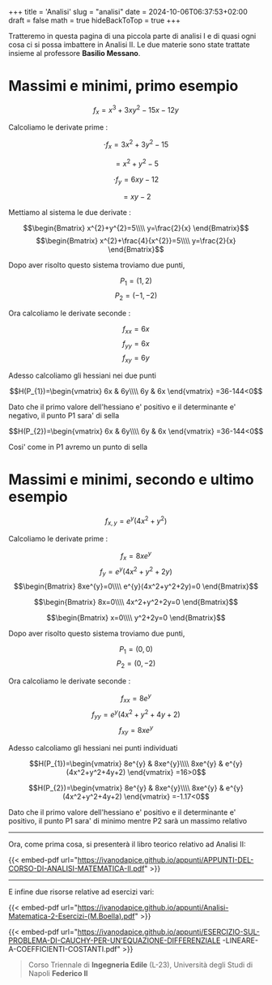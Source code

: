 +++
title = 'Analisi'
slug = "analisi"
date = 2024-10-06T06:37:53+02:00
draft = false
math = true
hideBackToTop = true
+++

Tratteremo in questa pagina di una piccola parte di analisi I e di quasi ogni cosa ci si possa imbattere in Analisi II. Le due materie sono state trattate insieme al professore **Basilio Messano**.

# Massimi e minimi, primo esempio

$$f_{x}=x^3+3xy^2-15x-12y$$

Calcoliamo le derivate prime : 

$$\cdot f_{x}=3x^{2}+3y^{2}-15$$

$$=x^{2}+y^{2}-5$$

$$\cdot f_{y}=6xy-12$$
  
$$=xy-2$$

Mettiamo al sistema le due derivate : 

$$\begin{Bmatrix}
x^{2}+y^{2}=5\\\\
y=\frac{2}{x}
\end{Bmatrix}$$
$$\begin{Bmatrix}
x^{2}+\frac{4}{x^{2}}=5\\\\
y=\frac{2}{x}
\end{Bmatrix}$$

Dopo aver risolto questo sistema troviamo due punti, 

$$P_1=(1,2)$$
$$P_2=(-1,-2)$$

Ora calcoliamo le derivate seconde : 

$$f_{xx}=6x$$
$$f_{yy}=6x$$
$$f_{xy}=6y$$

Adesso calcoliamo gli hessiani nei due punti 

$$H(P_{1})=\begin{vmatrix}
6x & 6y\\\\
6y & 6x
\end{vmatrix}
=36-144<0$$

Dato che il primo valore dell'hessiano e' positivo e il determinante e' negativo, il punto P1 sara' di sella 

$$H(P_{2})=\begin{vmatrix}
6x & 6y\\\\
6y & 6x
\end{vmatrix}
=36-144<0$$

Cosi' come in P1 avremo un punto di sella

# Massimi e minimi, secondo e ultimo esempio

$$f_{x,y}=e^y(4x^2+y^2)$$

Calcoliamo le derivate prime :

$$ f_{x}=8xe^{y}$$
$$ f_{y}=e^{y}(4x^2+y^2+2y)$$
$$\begin{Bmatrix}
8xe^{y}=0\\\\
e^{y}(4x^2+y^2+2y)=0
\end{Bmatrix}$$

$$\begin{Bmatrix}
8x=0\\\\
4x^2+y^2+2y=0
\end{Bmatrix}$$

$$\begin{Bmatrix}
x=0\\\\
y^2+2y=0
\end{Bmatrix}$$

Dopo aver risolto questo sistema troviamo due punti,

$$P_1=(0,0)$$
$$P_2=(0,-2)$$

Ora calcoliamo le derivate seconde :

$$f_{xx}=8e^{y}$$
$$f_{yy}=e^{y}(4x^2+y^2+4y+2)$$
$$f_{xy}=8xe^{y}$$

Adesso calcoliamo gli hessiani nei punti individuati

$$H(P_{1})=\begin{vmatrix}
8e^{y} & 8xe^{y}\\\\
8xe^{y} & e^{y}(4x^2+y^2+4y+2)
\end{vmatrix}
=16>0$$

$$H(P_{2})=\begin{vmatrix}
8e^{y} & 8xe^{y}\\\\
8xe^{y} & e^{y}(4x^2+y^2+4y+2)
\end{vmatrix}
=-1.17<0$$

Dato che il primo valore dell'hessiano e' positivo e il determinante e' positivo, il punto P1 sara' di minimo mentre P2 sarà un massimo relativo

***
Ora, come prima cosa, si presenterà il libro teorico relativo ad Analisi II:

{{< embed-pdf url="https://ivanodapice.github.io/appunti/APPUNTI-DEL-CORSO-DI-ANALISI-MATEMATICA-II.pdf" >}}
***
E infine due risorse relative ad esercizi vari:

{{< embed-pdf url="https://ivanodapice.github.io/appunti/Analisi-Matematica-2-Esercizi-(M.Boella).pdf" >}}

{{< embed-pdf url="https://ivanodapice.github.io/appunti/ESERCIZIO-SUL-PROBLEMA-DI-CAUCHY-PER-UN'EQUAZIONE-DIFFERENZIALE -LINEARE-A-COEFFICIENTI-COSTANTI.pdf" >}}

> Corso Triennale di **Ingegneria Edile** (L-23), Università degli Studi di Napoli **Federico II**